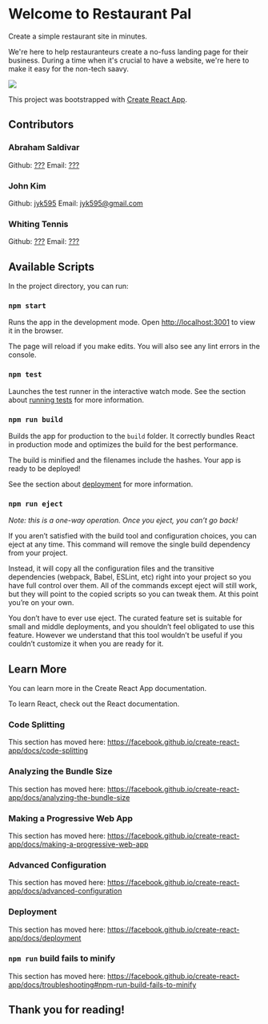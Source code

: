 # Welcome to Restaurant Pal
Create a simple restaurant site in minutes.

We're here to help restauranteurs create a no-fuss landing page for their business. During a time when it's crucial to have a website, we're here to make it easy for the non-tech saavy.

<img src="https://p69.f3.n0.cdn.getcloudapp.com/items/BluxyAqD/761e2151-b4d7-4240-92b6-70cb135ac124.jpg?source=viewer&v=75c01e54c648d63adb269622aa09b3a6" />

This project was bootstrapped with <a href="https://github.com/facebook/create-react-app">Create React App</a>.

## Contributors
### Abraham Saldivar
Github: <a href="https://github.com/???">???</a>
Email: <a href="mailto:???@gmail.com">???</a>

### John Kim
Github: <a href="https://github.com/jyk595">jyk595</a>
Email: <a href="mailto:jyk595@gmail.com">jyk595@gmail.com</a>

### Whiting Tennis
Github: <a href="https://github.com/???">???</a>
Email: <a href="mailto:???@gmail.com">???</a>

## Available Scripts
In the project directory, you can run:

### `npm start`
Runs the app in the development mode.
Open <a href="http://localhost:3001">http://localhost:3001</a> to view it in the browser.

The page will reload if you make edits.
You will also see any lint errors in the console.

### `npm test`
Launches the test runner in the interactive watch mode.
See the section about <a href="https://facebook.github.io/create-react-app/docs/running-tests">running tests</a> for more information.

### `npm run build`
Builds the app for production to the `build` folder.
It correctly bundles React in production mode and optimizes the build for the best performance.

The build is minified and the filenames include the hashes.
Your app is ready to be deployed!

See the section about <a href="https://facebook.github.io/create-react-app/docs/deployment">deployment</a> for more information.

### `npm run eject`
*Note: this is a one-way operation. Once you eject, you can’t go back!*

If you aren’t satisfied with the build tool and configuration choices, you can eject at any time. This command will remove the single build dependency from your project.

Instead, it will copy all the configuration files and the transitive dependencies (webpack, Babel, ESLint, etc) right into your project so you have full control over them. All of the commands except eject will still work, but they will point to the copied scripts so you can tweak them. At this point you’re on your own.

You don’t have to ever use eject. The curated feature set is suitable for small and middle deployments, and you shouldn’t feel obligated to use this feature. However we understand that this tool wouldn’t be useful if you couldn’t customize it when you are ready for it.

## Learn More
You can learn more in the Create React App documentation.

To learn React, check out the React documentation.

### Code Splitting
This section has moved here: https://facebook.github.io/create-react-app/docs/code-splitting

### Analyzing the Bundle Size
This section has moved here: https://facebook.github.io/create-react-app/docs/analyzing-the-bundle-size

### Making a Progressive Web App
This section has moved here: https://facebook.github.io/create-react-app/docs/making-a-progressive-web-app

### Advanced Configuration
This section has moved here: https://facebook.github.io/create-react-app/docs/advanced-configuration

### Deployment
This section has moved here: https://facebook.github.io/create-react-app/docs/deployment

### `npm run` build fails to minify
This section has moved here: https://facebook.github.io/create-react-app/docs/troubleshooting#npm-run-build-fails-to-minify



<!-- 

## 
App
|__Home
    |__Header
|__Login
    |__Header
|__CreateAccount
    |__Header
|__CreatePage
    |__Header
    |__RestaurantNav
    |__RestaurantHeader
    |__RestaurantHours
    |__RestaurantMenu
    |__RestaurantContact
|__Restaurant
    |__RestaurantNav
    |__RestaurantHeader
    |__RestaurantHours
    |__RestaurantMenu
    |__RestaurantContact
|__Footer
 -->


## Thank you for reading!
